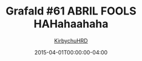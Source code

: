 ---
title: "Grafald #61 ABRIL FOOLS HAHahaahaha"
type: "image"
date: 2015-04-01T00:00:00-04:00
draft: false
categories:
- comics
- collaborations
tags:
- grafald
image_path: "/projects/grafald/comics/img/2015/61.png"
alt_text: ""
is_subpage: true
author: "[KirbychuHRD](https://cohost.org/KirbychuHRD)"
---